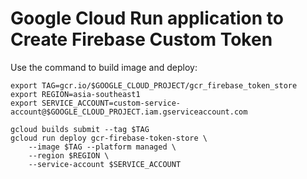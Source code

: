 # Google Cloud Run application to Create Firebase Custom Token

Use the command to build image and deploy:

```
export TAG=gcr.io/$GOOGLE_CLOUD_PROJECT/gcr_firebase_token_store
export REGION=asia-southeast1
export SERVICE_ACCOUNT=custom-service-account@$GOOGLE_CLOUD_PROJECT.iam.gserviceaccount.com

gcloud builds submit --tag $TAG
gcloud run deploy gcr-firebase-token-store \
    --image $TAG --platform managed \
    --region $REGION \
    --service-account $SERVICE_ACCOUNT
```